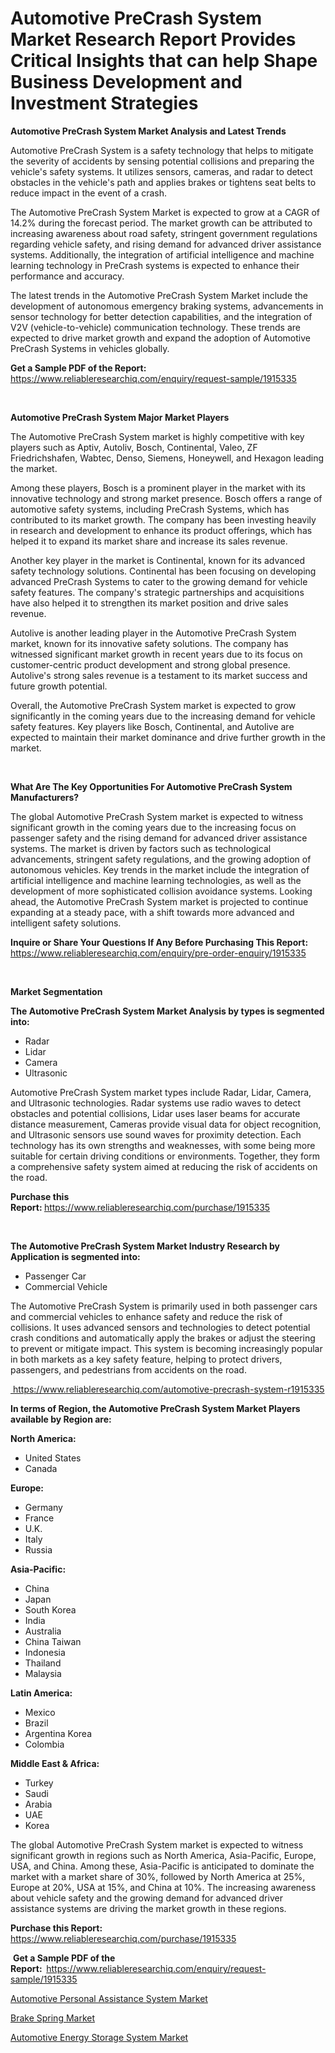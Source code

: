 <p><h1>Automotive PreCrash System Market Research Report Provides Critical Insights that can help Shape Business Development and Investment Strategies</h1></p><p><strong>Automotive PreCrash System Market Analysis and Latest Trends</strong></p>
<p><p>Automotive PreCrash System is a safety technology that helps to mitigate the severity of accidents by sensing potential collisions and preparing the vehicle's safety systems. It utilizes sensors, cameras, and radar to detect obstacles in the vehicle's path and applies brakes or tightens seat belts to reduce impact in the event of a crash. </p><p>The Automotive PreCrash System Market is expected to grow at a CAGR of 14.2% during the forecast period. The market growth can be attributed to increasing awareness about road safety, stringent government regulations regarding vehicle safety, and rising demand for advanced driver assistance systems. Additionally, the integration of artificial intelligence and machine learning technology in PreCrash systems is expected to enhance their performance and accuracy.</p><p>The latest trends in the Automotive PreCrash System Market include the development of autonomous emergency braking systems, advancements in sensor technology for better detection capabilities, and the integration of V2V (vehicle-to-vehicle) communication technology. These trends are expected to drive market growth and expand the adoption of Automotive PreCrash Systems in vehicles globally.</p></p>
<p><strong>Get a Sample PDF of the Report:&nbsp;</strong> <a href="https://www.reliableresearchiq.com/enquiry/request-sample/1915335">https://www.reliableresearchiq.com/enquiry/request-sample/1915335</a></p>
<p>&nbsp;</p>
<p><strong>Automotive PreCrash System Major Market Players</strong></p>
<p><p>The Automotive PreCrash System market is highly competitive with key players such as Aptiv, Autoliv, Bosch, Continental, Valeo, ZF Friedrichshafen, Wabtec, Denso, Siemens, Honeywell, and Hexagon leading the market. </p><p>Among these players, Bosch is a prominent player in the market with its innovative technology and strong market presence. Bosch offers a range of automotive safety systems, including PreCrash Systems, which has contributed to its market growth. The company has been investing heavily in research and development to enhance its product offerings, which has helped it to expand its market share and increase its sales revenue.</p><p>Another key player in the market is Continental, known for its advanced safety technology solutions. Continental has been focusing on developing advanced PreCrash Systems to cater to the growing demand for vehicle safety features. The company's strategic partnerships and acquisitions have also helped it to strengthen its market position and drive sales revenue.</p><p>Autolive is another leading player in the Automotive PreCrash System market, known for its innovative safety solutions. The company has witnessed significant market growth in recent years due to its focus on customer-centric product development and strong global presence. Autolive's strong sales revenue is a testament to its market success and future growth potential.</p><p>Overall, the Automotive PreCrash System market is expected to grow significantly in the coming years due to the increasing demand for vehicle safety features. Key players like Bosch, Continental, and Autolive are expected to maintain their market dominance and drive further growth in the market.</p></p>
<p>&nbsp;</p>
<p><strong>What Are The Key Opportunities For Automotive PreCrash System Manufacturers?</strong></p>
<p><p>The global Automotive PreCrash System market is expected to witness significant growth in the coming years due to the increasing focus on passenger safety and the rising demand for advanced driver assistance systems. The market is driven by factors such as technological advancements, stringent safety regulations, and the growing adoption of autonomous vehicles. Key trends in the market include the integration of artificial intelligence and machine learning technologies, as well as the development of more sophisticated collision avoidance systems. Looking ahead, the Automotive PreCrash System market is projected to continue expanding at a steady pace, with a shift towards more advanced and intelligent safety solutions.</p></p>
<p><strong>Inquire or Share Your Questions If Any Before Purchasing This Report:</strong> <a href="https://www.reliableresearchiq.com/enquiry/pre-order-enquiry/1915335">https://www.reliableresearchiq.com/enquiry/pre-order-enquiry/1915335</a></p>
<p>&nbsp;</p>
<p><strong>Market Segmentation</strong></p>
<p><strong>The Automotive PreCrash System Market Analysis by types is segmented into:</strong></p>
<p><ul><li>Radar</li><li>Lidar</li><li>Camera</li><li>Ultrasonic</li></ul></p>
<p><p>Automotive PreCrash System market types include Radar, Lidar, Camera, and Ultrasonic technologies. Radar systems use radio waves to detect obstacles and potential collisions, Lidar uses laser beams for accurate distance measurement, Cameras provide visual data for object recognition, and Ultrasonic sensors use sound waves for proximity detection. Each technology has its own strengths and weaknesses, with some being more suitable for certain driving conditions or environments. Together, they form a comprehensive safety system aimed at reducing the risk of accidents on the road.</p></p>
<p><strong>Purchase this Report:&nbsp;</strong><a href="https://www.reliableresearchiq.com/purchase/1915335">https://www.reliableresearchiq.com/purchase/1915335</a></p>
<p>&nbsp;</p>
<p><strong>The Automotive PreCrash System Market Industry Research by Application is segmented into:</strong></p>
<p><ul><li>Passenger Car</li><li>Commercial Vehicle</li></ul></p>
<p><p>The Automotive PreCrash System is primarily used in both passenger cars and commercial vehicles to enhance safety and reduce the risk of collisions. It uses advanced sensors and technologies to detect potential crash conditions and automatically apply the brakes or adjust the steering to prevent or mitigate impact. This system is becoming increasingly popular in both markets as a key safety feature, helping to protect drivers, passengers, and pedestrians from accidents on the road.</p></p>
<p><a href="https://www.reliableresearchiq.com/automotive-precrash-system-r1915335">&nbsp;https://www.reliableresearchiq.com/automotive-precrash-system-r1915335</a></p>
<p><strong>In terms of Region, the Automotive PreCrash System Market Players available by Region are:</strong></p>
<p>
    <p> <strong> North America: </strong>
        <ul>
            <li>United States</li>
            <li>Canada</li>
        </ul>
        </p> 
    <p> <strong> Europe: </strong>
        <ul>
            <li>Germany</li>
            <li>France</li>
            <li>U.K.</li>
            <li>Italy</li>
            <li>Russia</li>
        </ul>
        </p> 
    <p> <strong> Asia-Pacific: </strong>
        <ul>
            <li>China</li>
            <li>Japan</li>
            <li>South Korea</li>
            <li>India</li>
            <li>Australia</li>
            <li>China Taiwan</li>
            <li>Indonesia</li>
            <li>Thailand</li>
            <li>Malaysia</li>
        </ul>
        </p> 
    <p> <strong> Latin America: </strong>
        <ul>
            <li>Mexico</li>
            <li>Brazil</li>
            <li>Argentina Korea</li>
            <li>Colombia</li>
        </ul>
        </p> 
    <p> <strong> Middle East & Africa: </strong>
        <ul>
            <li>Turkey</li>
            <li>Saudi</li>
            <li>Arabia</li>
            <li>UAE</li>
            <li>Korea</li>
        </ul>
    </p>
    </p>
<p><p>The global Automotive PreCrash System market is expected to witness significant growth in regions such as North America, Asia-Pacific, Europe, USA, and China. Among these, Asia-Pacific is anticipated to dominate the market with a market share of 30%, followed by North America at 25%, Europe at 20%, USA at 15%, and China at 10%. The increasing awareness about vehicle safety and the growing demand for advanced driver assistance systems are driving the market growth in these regions.</p></p>
<p><strong>Purchase this Report: </strong><a href="https://www.reliableresearchiq.com/purchase/1915335">https://www.reliableresearchiq.com/purchase/1915335</a></p>
<p>&nbsp;<strong>Get a Sample PDF of the Report:&nbsp;&nbsp;</strong><a href="https://www.reliableresearchiq.com/enquiry/request-sample/1915335">https://www.reliableresearchiq.com/enquiry/request-sample/1915335</a></p>
<p><strong></strong></p>
<p><p><a href="https://github.com/VincentButlerjXXf/Market-Research-Report-List-1/blob/main/automotive-personal-assistance-system-market.md">Automotive Personal Assistance System Market</a></p><p><a href="https://view.publitas.com/reportprime-1/brake-spring-market-share-and-new-trends-analysis-by-its-type-application-end-use-and-forecast-for-period-from-2024-to-2031/">Brake Spring Market</a></p><p><a href="https://github.com/BurtonGALEN/Market-Research-Report-List-1/blob/main/automotive-energy-storage-system-market.md">Automotive Energy Storage System Market</a></p></p>